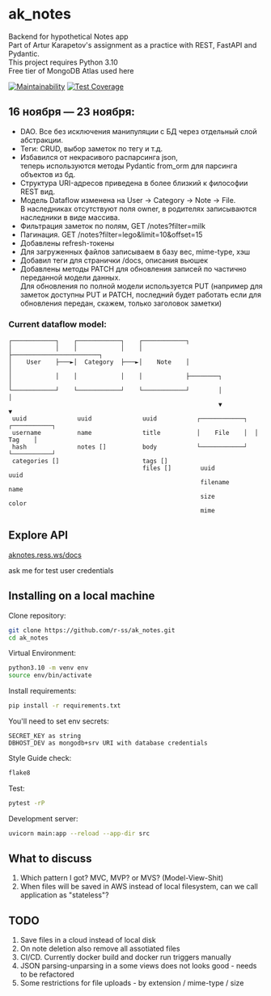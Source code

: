 # ak_notes

Backend for hypothetical Notes app  
Part of Artur Karapetov's assignment as a practice with REST, FastAPI and Pydantic.  
This project requires Python 3.10  
Free tier of MongoDB Atlas used here

[![Maintainability](https://api.codeclimate.com/v1/badges/53f9891d099578172022/maintainability)](https://codeclimate.com/github/r-ss/ak_notes/maintainability) [![Test Coverage](https://api.codeclimate.com/v1/badges/53f9891d099578172022/test_coverage)](https://codeclimate.com/github/r-ss/ak_notes/test_coverage)

## 16 ноября — 23 ноября:

- DAO. Все без исключения манипуляции с БД через отдельный слой абстракции.
- Теги: CRUD, выбор заметок по тегу и т.д.
- Избавился от некрасивого распарсинга json,  
теперь используются методы Pydantic from_orm для парсинга объектов из бд.
- Структура URI-адресов приведена в более близкий к философии REST вид.
- Модель Dataflow изменена на User → Category → Note → File.  
В наследниках отсутствуют поля owner, в родителях записываются наследники в виде массива.
- Фильтрация заметок по полям, GET /notes?filter=milk
- Пагинация. GET /notes?filter=lego&limit=10&offset=15
- Добавлены refresh-токены
- Для загруженных файлов записываем в базу вес, mime-type, хэш
- Добавил теги для странички /docs, описания вьюшек
- Добавлены методы PATCH для обновления записей по частично переданной модели данных.  
Для обновления по полной модели используется PUT (например для заметок доступны PUT и PATCH, последний будет работать если для обновления передан, скажем, только заголовок заметки)

### Current dataflow model:

    ┌────────────┐    ┌────────────┐    ┌────────────┐
    │            │    │            │    │            ├────────────────────────┐
    │    User    ├───►│  Category  ├───►│    Note    │                        │
    │            │    │            │    │            ├────────┐               │
    └────────────┘    └────────────┘    └────────────┘        │               │
                                                              ▼               ▼
     uuid              uuid              uuid           ┌────────────┐  ┌───────────┐
     username          name              title          │    File    │  │    Tag    │
     hash              notes []          body           └────────────┘  └───────────┘
     categories []                       tags []
                                         files []        uuid            uuid
                                                         filename        name
                                                         size            color
                                                         mime



## Explore API

[aknotes.ress.ws/docs](https://aknotes.ress.ws/docs)

ask me for test user credentials

## Installing on a local machine

Clone repository:
```sh
git clone https://github.com/r-ss/ak_notes.git
cd ak_notes
```

Virtual Environment:
```sh
python3.10 -m venv env
source env/bin/activate
```

Install requirements:
```sh
pip install -r requirements.txt
```

You'll need to set env secrets:
```
SECRET_KEY as string
DBHOST_DEV as mongodb+srv URI with database credentials
```

Style Guide check:
```sh
flake8
```

Test:
```sh
pytest -rP
```

Development server:
```sh
uvicorn main:app --reload --app-dir src
```

## What to discuss

1. Which pattern I got? MVC, MVP? or MVS? (Model-View-Shit)
2. When files will be saved in AWS instead of local filesystem, can we call application as "stateless"?

## TODO

1. Save files in a cloud instead of local disk
2. On note deletion also remove all assotiated files
3. CI/CD. Currently docker build and docker run triggers manually
3. JSON parsing-unparsing in a some views does not looks good - needs to be refactored
4. Some restrictions for file uploads - by extension / mime-type / size